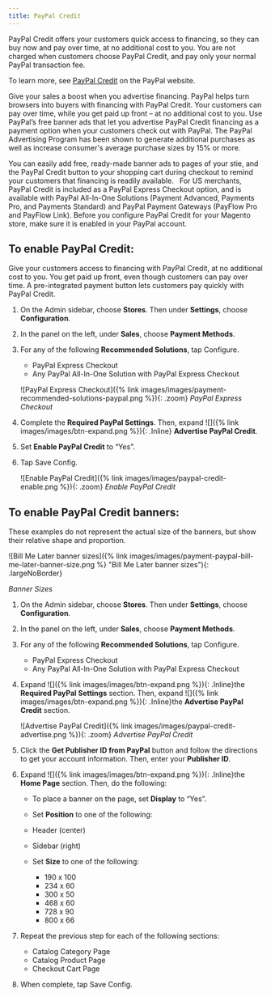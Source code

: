 ```yaml
---
title: PayPal Credit
---
```


PayPal Credit offers your customers quick access to financing, so they can buy now and pay over time, at no additional cost to you. You are not charged when customers choose PayPal Credit, and pay only your normal PayPal transaction fee.

To learn more, see [PayPal Credit][1] on the PayPal website.

Give your sales a boost when you advertise financing. PayPal helps turn browsers into buyers with financing with PayPal Credit. Your customers can pay over time, while you get paid up front – at no additional cost to you. Use PayPal’s free banner ads that let you advertise PayPal Credit financing as a payment option when your customers check out with PayPal. The PayPal Advertising Program has been shown to generate additional purchases as well as increase consumer's average purchase sizes by 15% or more.

You can easily add free, ready-made banner ads to pages of your stie, and the PayPal Credit button to your shopping cart during checkout to remind your customers that financing is readily available.
 
For US merchants, PayPal Credit is included as a PayPal Express Checkout option, and is available with PayPal All-In-One Solutions (Payment Advanced, Payments Pro, and Payments Standard) and PayPal Payment Gateways (PayFlow Pro and PayFlow Link). Before you configure PayPal Credit for your Magento store, make sure it is enabled in your PayPal account.

## To enable PayPal Credit:

Give your customers access to financing with PayPal Credit, at no additional cost to you. You get paid up front, even though customers can pay over time. A pre-integrated payment button lets customers pay quickly with PayPal Credit.

1. On the Admin sidebar, choose **Stores**. Then under **Settings**, choose **Configuration**.

1. In the panel on the left, under **Sales**, choose **Payment Methods**.

1. For any of the following **Recommended Solutions**, tap <span class="btn">Configure</span>.

   * PayPal Express Checkout
   * Any PayPal All-In-One Solution with PayPal Express Checkout

   ![PayPal Express Checkout]({% link images/images/payment-recommended-solutions-paypal.png %}){: .zoom}
   _PayPal Express Checkout_

1. Complete the **Required PayPal Settings**. Then, expand ![]({% link images/images/btn-expand.png %}){: .Inline} **Advertise PayPal Credit**.

1. Set **Enable PayPal Credit** to “Yes”.

1. Tap <span class="btn">Save Config</span>.

   ![Enable PayPal Credit]({% link images/images/paypal-credit-enable.png %}){: .zoom}
   _Enable PayPal Credit_

## To enable PayPal Credit banners:

These examples do not represent the actual size of the banners, but show their relative shape and proportion.

![Bill Me Later banner sizes]({% link images/images/payment-paypal-bill-me-later-banner-size.png %} "Bill Me Later banner sizes"){: .largeNoBorder}

_Banner Sizes_

1. On the Admin sidebar, choose **Stores**. Then under **Settings**, choose **Configuration**.

1. In the panel on the left, under **Sales**, choose **Payment Methods**.

1. For any of the following **Recommended Solutions**, tap <span class="btn">Configure</span>.

   * PayPal Express Checkout
   * Any PayPal All-In-One Solution with PayPal Express Checkout

1. Expand ![]({% link images/images/btn-expand.png %}){: .Inline}the **Required PayPal Settings** section. Then, expand ![]({% link images/images/btn-expand.png %}){: .Inline}the **Advertise PayPal Credit** section.

   ![Advertise PayPal Credit]({% link images/images/paypal-credit-advertise.png %}){: .zoom}
   _Advertise PayPal Credit_

1. Click the **Get Publisher ID from PayPal** button and follow the directions to get your account information. Then, enter your **Publisher ID**.

1. Expand ![]({% link images/images/btn-expand.png %}){: .Inline}the **Home Page** section. Then, do the following:

   * To place a banner on the page, set **Display** to “Yes”.

   * Set **Position** to one of the following:

    * Header (center)
    * Sidebar (right)

   * Set **Size** to one of the following:

     * 190 x 100
     * 234 x 60
     * 300 x 50
     * 468 x 60
     * 728 x 90
     * 800 x 66

1. Repeat the previous step for each of the following sections:

   * Catalog Category Page
   * Catalog Product Page
   * Checkout Cart Page

1. When complete, tap <span class="btn">Save Config</span>.

[1]: https://www.paypal.com/us/webapps/mpp/promotional-financing
